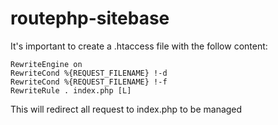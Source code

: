 # routephp-sitebase

It's important to create a .htaccess file with the follow content:

	RewriteEngine on
	RewriteCond %{REQUEST_FILENAME} !-d
	RewriteCond %{REQUEST_FILENAME} !-f
	RewriteRule . index.php [L]

This will redirect all request to index.php to be managed
